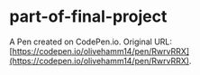 # part-of-final-project

A Pen created on CodePen.io. Original URL: [https://codepen.io/olivehamm14/pen/RwrvRRX](https://codepen.io/olivehamm14/pen/RwrvRRX).



